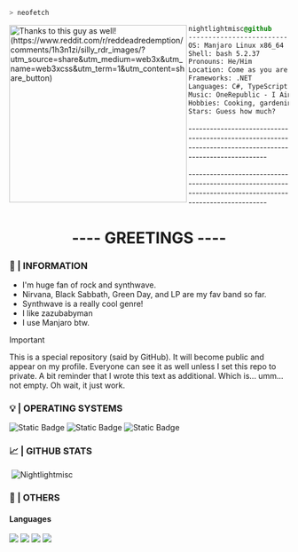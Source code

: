 ```zsh
> neofetch
```

<img align="left" src="https://preview.redd.it/silly-rdr-images-v0-aqxxvonny34e1.jpg?width=1080&crop=smart&auto=webp&s=650237a9124556e3002fd33a424ab6593c7e50f8" alt="Thanks to this guy as well! (https://www.reddit.com/r/reddeadredemption/comments/1h3n1zi/silly_rdr_images/?utm_source=share&utm_medium=web3x&utm_name=web3xcss&utm_term=1&utm_content=share_button)" width="320" /> 

```css
nightlightmisc@github
-------------------------
OS: Manjaro Linux x86_64
Shell: bash 5.2.37
Pronouns: He/Him
Location: Come as you are... No I don't have gun.
Frameworks: .NET
Languages: C#, TypeScript, HTML, CSS, JavaScript
Music: OneRepublic - I Ain't Worried (99 Heroes)
Hobbies: Cooking, gardening...
Stars: Guess how much?
```
<p>----------------------------------------------------------------------------------------------------------</p>
<p>----------------------------------------------------------------------------------------------------------</p>

<h1 align="center">---- GREETINGS ----</h1>
<h3 align="left">👤 | INFORMATION</h3>

- I'm huge fan of rock and synthwave.
- Nirvana, Black Sabbath, Green Day, and LP are my fav band so far.
- Synthwave is a really cool genre!
- I like zazubabyman
- I use Manjaro btw.

> [!IMPORTANT]
> This is a special repository (said by GitHub). It will become public and appear on my profile. Everyone can see it as well unless I set this repo to private. A bit reminder that I wrote this text as additional. Which is... umm... not empty. Oh wait, it just work.

<h3 align="left">💡 | OPERATING SYSTEMS</h3>

![Static Badge](https://img.shields.io/badge/Manjaro-for?style=for-the-badge&logo=manjaro&logoColor=white&logoSize=32x32&label=os&labelColor=%23212121&color=%232a2b2b)
![Static Badge](https://img.shields.io/badge/Windows-for?style=for-the-badge&logo=windows&logoColor=white&logoSize=32x32&label=OS&labelColor=%23060033&color=%235e7ddc)
![Static Badge](https://img.shields.io/badge/Android-for?style=for-the-badge&logo=android&logoColor=white&logoSize=32x32&label=os&labelColor=%231d7362&color=%23248f7a)


 
<h3 align="left">📈 | GITHUB STATS</h3>
<p>&nbsp;<img align="center" src="https://github-readme-stats.vercel.app/api?username=Nightlightmisc&show_icons=true&theme=dark&hide_border=true&locale=en" alt="Nightlightmisc" /></p>

<h3 align="left">🔧 | OTHERS</h3>
<h4> Languages </h4>
<span> 
  <img src="https://img.shields.io/badge/HTML5-E34F26?style=for-the-badge&logo=html5&logoColor=white">
  <img src="https://img.shields.io/badge/CSS-1572B6?style=for-the-badge&logo=css3&logoColor=white">
  <img src="https://img.shields.io/badge/JavaScript-F7DF1E?style=for-the-badge&logo=javascript&logoColor=black">
  <img src="https://img.shields.io/badge/CPP-00599C?style=for-the-badge&logo=cplusplus&logoColor=white">
</span>
